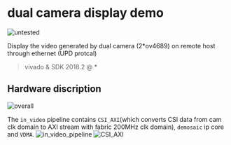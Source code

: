 # dual camera display demo
![untested](https://img.shields.io/badge/MIMP__CSI--IIC-untested-red)

Display the video generated by dual camera (2*ov4689) on remote host through ethernet (UPD protcal)
> vivado & SDK 2018.2 @ *

## Hardware discription
![overall](https://github.com/wangyipengw1p/zynq/blob/master/dual_cam_display/doc/hardware_overall.png)

The `in_video` pipeline contains `CSI_AXI`(which converts CSI data from cam clk domain to AXI stream with fabric 200MHz clk domain), `demosaic` ip core and `VDMA`.
![in_video_pipeline](https://github.com/wangyipengw1p/zynq/blob/master/dual_cam_display/doc/hardware_in_video_pipeline.png)
![CSI_AXI](https://github.com/wangyipengw1p/zynq/blob/master/dual_cam_display/doc/hardware_CSI_AXI.png)
